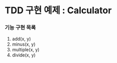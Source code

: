# TDD 구현 예제 : Calculator

### 기능 구현 목록
1. add(x, y)
1. minus(x, y)
1. multiple(x, y)
1. divide(x, y)
